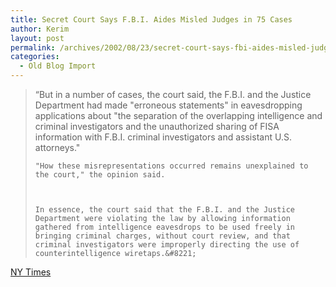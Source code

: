 ```yaml
---
title: Secret Court Says F.B.I. Aides Misled Judges in 75 Cases
author: Kerim
layout: post
permalink: /archives/2002/08/23/secret-court-says-fbi-aides-misled-judges-in-75-cases/
categories:
  - Old Blog Import
---
```


>   &#8220;But in a number of cases, the court said, the F.B.I. and the Justice Department had made "erroneous statements" in eavesdropping applications about "the separation of the overlapping intelligence and criminal investigators and the unauthorized sharing of FISA information with F.B.I. criminal investigators and assistant U.S. attorneys." 
>   
>   
>     "How these misrepresentations occurred remains unexplained to the court," the opinion said.
>   
>   
>   
>     In essence, the court said that the F.B.I. and the Justice Department were violating the law by allowing information gathered from intelligence eavesdrops to be used freely in bringing criminal charges, without court review, and that criminal investigators were improperly directing the use of counterintelligence wiretaps.&#8221;
>   


<a href="http://www.nytimes.com/2002/08/23/national/23FBI.html" onclick="_gaq.push(['_trackEvent', 'outbound-article', 'http://www.nytimes.com/2002/08/23/national/23FBI.html', 'NY Times']);" >NY Times</a>

